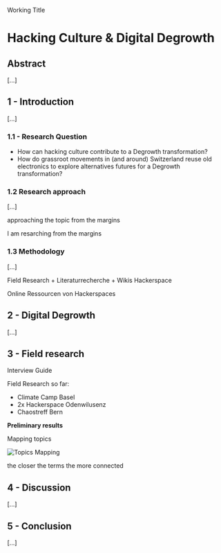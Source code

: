 Working Title

# Hacking Culture & Digital Degrowth

## Abstract

[...]

## 1 - Introduction

[...]







### 1.1 - Research Question

- How can hacking culture contribute to a Degrowth transformation?
- How do grassroot movements in (and around) Switzerland reuse old electronics to explore alternatives futures for a Degrowth transformation?

### 1.2 Research approach

[...]

approaching the topic from the margins

I am resarching from the margins



### 1.3 Methodology

[...]

Field Research + Literaturrecherche + Wikis Hackerspace

Online Ressourcen von Hackerspaces



## 2 - Digital Degrowth

[...]



## 3 - Field research

Interview Guide

Field Research so far:

- Climate Camp Basel
- 2x Hackerspace Odenwilusenz
- Chaostreff Bern

**Preliminary results**



Mapping topics

![Topics Mapping](./_media/topics-mapping.png)

the closer the terms the more connected



## 4 - Discussion

[...]

## 5 - Conclusion

[...]